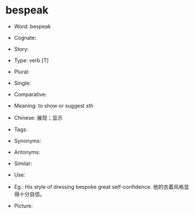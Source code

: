 # bespeak

- Word: bespeak
- Cognate: 
- Story: 

- Type: verb [T]
- Plural: 
- Single: 
- Comparative: 
- Meaning: to show or suggest sth
- Chinese: 展现；显示
- Tags: 
- Synonyms: 
- Antonyms: 
- Similar: 
- Use: 
- Eg.: His style of dressing bespoke great self-confidence. 他的衣着风格显得十分自信。
- Picture: 

